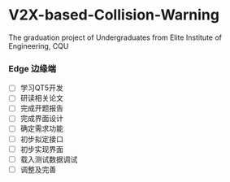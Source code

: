 # V2X-based-Collision-Warning
The graduation project of Undergraduates from Elite Institute of Engineering, CQU

### Edge 边缘端
- [ ] 学习QT5开发
- [ ] 研读相关论文
- [ ] 完成开题报告
- [ ] 完成界面设计
- [ ] 确定需求功能
- [ ] 初步拟定接口
- [ ] 初步实现界面
- [ ] 载入测试数据调试
- [ ] 调整及完善
